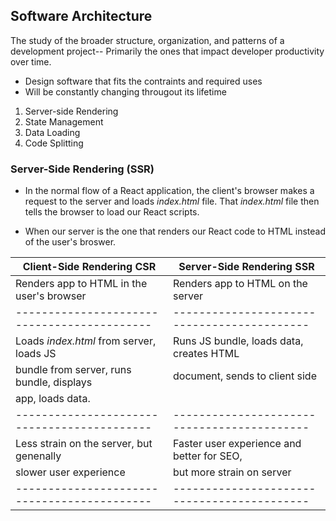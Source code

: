 ## Software Architecture
The study of the broader structure, organization, and patterns of a development project--
Primarily the ones that impact developer productivity over time.

* Design software that fits the contraints and required uses
* Will be constantly changing througout its lifetime

1. Server-side Rendering
2. State Management
3. Data Loading
4. Code Splitting


### Server-Side Rendering (SSR)
* In the normal flow of a React application, the client's browser makes a request to the server and loads *index.html* file. That *index.html*
file then tells the browser to load our React scripts.

* When our server is the one that renders our React code to HTML instead of the user's broswer.

|         Client-Side Rendering CSR         |         Server-Side Rendering SSR         |
|-------------------------------------------|-------------------------------------------|
| Renders app to HTML in the user's browser | Renders app to HTML on the server         |
|-------------------------------------------|-------------------------------------------|
| Loads *index.html* from server, loads JS  | Runs JS bundle, loads data, creates HTML  |
| bundle from server, runs bundle, displays | document, sends to client side            |
| app, loads data.                          |                                           |
|-------------------------------------------|-------------------------------------------|
| Less strain on the server, but genenally  | Faster user experience and better for SEO,|
| slower user experience                    | but more strain on server                 |
|-------------------------------------------|-------------------------------------------|
